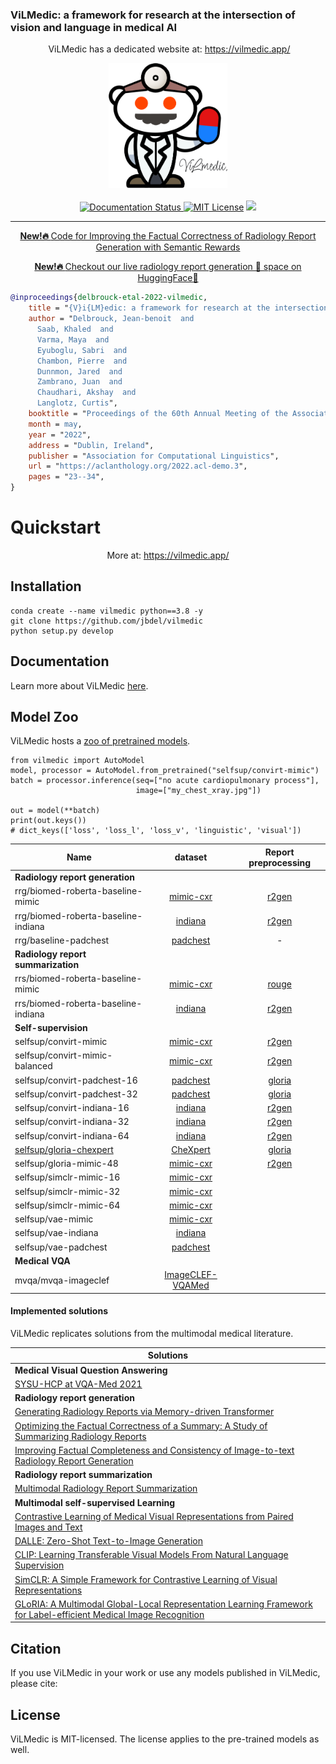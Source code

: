### ViLMedic: a framework for research at the intersection of vision and language in medical AI

<p align="center">
  <img src="https://vilmedic.app/favicon/favicon-64x64.png" alt="" style="width: 14px;"> ViLMedic has a dedicated website at: <a href="https://vilmedic.app/">https://vilmedic.app/</a>
</p>

<p align="center">
  <img src="docs/logo.png" width="190px">
  <br />
  <br />
  <a href="https://vilmedic.readthedocs.io/en/latest/">
  <img alt="Documentation Status" src="https://readthedocs.org/projects/vilmedic/badge/?version=latest"/>
  </a>
   <a href="https://github.com/jbdel/vilmedic/blob/master/LICENSE"><img alt="MIT License" src="https://img.shields.io/badge/license-MIT-red.svg" /></a>
  <img src="https://img.shields.io/badge/Stanford-Medicine-red" />
</p>

---


<p align="center">
  <a href="https://vilmedic.app/papers/emnlp2022"> <b>New!🔥 </b> Code for Improving the Factual Correctness of Radiology Report Generation with Semantic Rewards</a>
</p>

<p align="center">
  <a href="https://huggingface.co/spaces/StanfordAIMI/RRG_SPACE"> <b>New!🔥 </b> Checkout our live radiology report generation 📝 space on HuggingFace🤗</a>
</p>


```bibtex
@inproceedings{delbrouck-etal-2022-vilmedic,
    title = "{V}i{LM}edic: a framework for research at the intersection of vision and language in medical {AI}",
    author = "Delbrouck, Jean-benoit  and
      Saab, Khaled  and
      Varma, Maya  and
      Eyuboglu, Sabri  and
      Chambon, Pierre  and
      Dunnmon, Jared  and
      Zambrano, Juan  and
      Chaudhari, Akshay  and
      Langlotz, Curtis",
    booktitle = "Proceedings of the 60th Annual Meeting of the Association for Computational Linguistics: System Demonstrations",
    month = may,
    year = "2022",
    address = "Dublin, Ireland",
    publisher = "Association for Computational Linguistics",
    url = "https://aclanthology.org/2022.acl-demo.3",
    pages = "23--34",
}
```


# Quickstart

<p align="center">
More at: <a href="https://vilmedic.app/">https://vilmedic.app/</a>
</p>


## Installation
```
conda create --name vilmedic python==3.8 -y
git clone https://github.com/jbdel/vilmedic
python setup.py develop
```


## Documentation

Learn more about ViLMedic [here](https://vilmedic.readthedocs.io/en/latest/).

## Model Zoo

ViLMedic hosts a [zoo of pretrained models](https://vilmedic.readthedocs.io/en/latest/vilmedic/model_zoo/overview.html).

``` 
from vilmedic import AutoModel
model, processor = AutoModel.from_pretrained("selfsup/convirt-mimic")
batch = processor.inference(seq=["no acute cardiopulmonary process"],
                            image=["my_chest_xray.jpg"])

out = model(**batch)
print(out.keys())
# dict_keys(['loss', 'loss_l', 'loss_v', 'linguistic', 'visual'])
```

| Name  |   dataset | Report preprocessing
| ------------- |:-------------:|:-------------:|
| **Radiology report generation** 
| rrg/biomed-roberta-baseline-mimic| [mimic-cxr](https://physionet.org/content/mimic-cxr-jpg/2.0.0/)   |  [r2gen](https://github.com/jbdel/vilmedic/blob/main/vilmedic/datasets/base/papers/report_preprocessing.py#L6)
| rrg/biomed-roberta-baseline-indiana| [indiana](https://www.kaggle.com/raddar/chest-xrays-indiana-university/) |  [r2gen](https://github.com/jbdel/vilmedic/blob/main/vilmedic/datasets/base/papers/report_preprocessing.py#L6)
| rrg/baseline-padchest| [padchest](https://bimcv.cipf.es/bimcv-projects/padchest/)   |  -
| **Radiology report summarization** 
| rrs/biomed-roberta-baseline-mimic| [mimic-cxr](https://physionet.org/content/mimic-cxr-jpg/2.0.0/)   |  [rouge](https://github.com/jbdel/vilmedic/blob/main/vilmedic/datasets/base/papers/report_preprocessing.py#L70)
| rrs/biomed-roberta-baseline-indiana| [indiana](https://www.kaggle.com/raddar/chest-xrays-indiana-university/)   |  [r2gen](https://github.com/jbdel/vilmedic/blob/main/vilmedic/datasets/base/papers/report_preprocessing.py#L6)
| **Self-supervision** 
| selfsup/convirt-mimic | [mimic-cxr](https://physionet.org/content/mimic-cxr-jpg/2.0.0/)   |  [r2gen](https://github.com/jbdel/vilmedic/blob/main/vilmedic/datasets/base/papers/report_preprocessing.py#L6)
| selfsup/convirt-mimic-balanced | [mimic-cxr](https://physionet.org/content/mimic-cxr-jpg/2.0.0/)   |  [r2gen](https://github.com/jbdel/vilmedic/blob/main/vilmedic/datasets/base/papers/report_preprocessing.py#L6)
| selfsup/convirt-padchest-16 | [padchest](https://bimcv.cipf.es/bimcv-projects/padchest/)   |  [gloria](https://github.com/jbdel/vilmedic/blob/main/vilmedic/datasets/base/papers/report_preprocessing.py#L34)
| selfsup/convirt-padchest-32 | [padchest](https://bimcv.cipf.es/bimcv-projects/padchest/)   |  [gloria](https://github.com/jbdel/vilmedic/blob/main/vilmedic/datasets/base/papers/report_preprocessing.py#L34)
| selfsup/convirt-indiana-16 | [indiana](https://www.kaggle.com/raddar/chest-xrays-indiana-university/)   |  [r2gen](https://github.com/jbdel/vilmedic/blob/main/vilmedic/datasets/base/papers/report_preprocessing.py#L6)
| selfsup/convirt-indiana-32 | [indiana](https://www.kaggle.com/raddar/chest-xrays-indiana-university/)   |  [r2gen](https://github.com/jbdel/vilmedic/blob/main/vilmedic/datasets/base/papers/report_preprocessing.py#L6)
| selfsup/convirt-indiana-64 | [indiana](https://www.kaggle.com/raddar/chest-xrays-indiana-university/)  |  [r2gen](https://github.com/jbdel/vilmedic/blob/main/vilmedic/datasets/base/papers/report_preprocessing.py#L6)
| [selfsup/gloria-chexpert](https://github.com/marshuang80/gloria)  | [CheXpert](https://stanfordmlgroup.github.io/competitions/chexpert/)   |  [gloria](https://github.com/jbdel/vilmedic/blob/main/vilmedic/datasets/base/papers/report_preprocessing.py#L34)
| selfsup/gloria-mimic-48  | [mimic-cxr](https://physionet.org/content/mimic-cxr-jpg/2.0.0/) |   [r2gen](https://github.com/jbdel/vilmedic/blob/main/vilmedic/datasets/base/papers/report_preprocessing.py#L6)
| selfsup/simclr-mimic-16 | [mimic-cxr](https://physionet.org/content/mimic-cxr-jpg/2.0.0/)   
| selfsup/simclr-mimic-32 | [mimic-cxr](https://physionet.org/content/mimic-cxr-jpg/2.0.0/)   
| selfsup/simclr-mimic-64 | [mimic-cxr](https://physionet.org/content/mimic-cxr-jpg/2.0.0/)   
| selfsup/vae-mimic | [mimic-cxr](https://physionet.org/content/mimic-cxr-jpg/2.0.0/)   
| selfsup/vae-indiana | [indiana](https://www.kaggle.com/raddar/chest-xrays-indiana-university/)
| selfsup/vae-padchest | [padchest](https://bimcv.cipf.es/bimcv-projects/padchest/) 
| **Medical VQA** 
| mvqa/mvqa-imageclef| [ImageCLEF-VQAMed](https://www.imageclef.org/2021/medical/vqa)   



#### Implemented solutions

ViLMedic replicates solutions from the multimodal medical literature.

| Solutions  | 
| ----------- | 
| **Medical Visual Question Answering**
| [SYSU-HCP at VQA-Med 2021](http://ceur-ws.org/Vol-2936/paper-99.pdf)
| **Radiology report generation**
| [Generating Radiology Reports via Memory-driven Transformer](https://arxiv.org/pdf/2010.16056.pdf)
| [Optimizing the Factual Correctness of a Summary: A Study of Summarizing Radiology Reports](https://arxiv.org/abs/1911.02541)
| [Improving Factual Completeness and Consistency of Image-to-text Radiology Report Generation](https://arxiv.org/abs/2010.10042)
| **Radiology report summarization**
| [Multimodal Radiology Report Summarization](https://aclanthology.org/2021.bionlp-1.33/)
| **Multimodal self-supervised Learning**
| [Contrastive Learning of Medical Visual Representations from Paired Images and Text](https://openreview.net/pdf?id=T4gXBOXoIUr)
| [DALLE: Zero-Shot Text-to-Image Generation](https://arxiv.org/abs/2102.12092)
| [CLIP: Learning Transferable Visual Models From Natural Language Supervision](https://arxiv.org/abs/2103.00020)
| [SimCLR: A Simple Framework for Contrastive Learning of Visual Representations](https://arxiv.org/abs/2002.05709)
| [GLoRIA: A Multimodal Global-Local Representation Learning Framework for Label-efficient Medical Image Recognition](https://openaccess.thecvf.com/content/ICCV2021/papers/Huang_GLoRIA_A_Multimodal_Global-Local_Representation_Learning_Framework_for_Label-Efficient_Medical_ICCV_2021_paper.pdf)

<!---    
#### Blocks

| Blocks  | 
| ----------- | 
| **Natural Language Processing**
| HuggingFace transformer encoder and decoder
| HuggingFace transformer beam-search and model ensembling :fire:	
| NLG metrics (BLEU, ROUGE, METEOR, MAUVE) and Radiology Reports Generation metrics ([F1-CheXbert](https://github.com/stanfordmlgroup/CheXbert))
| [RadGraph](https://openreview.net/pdf?id=pMWtc5NKd7V)
| **Vision**
| All PyTorch VisualEncoder architectures 
| [Vision Transformer](https://arxiv.org/abs/2010.11929)
| [TorchXRayVision](https://github.com/mlmed/torchxrayvision)
| **Losses**
| All PyTorch losses
| ConVirt loss
| GLoRIA loss
| InfoNCE loss
| [SuperLoss](https://proceedings.neurips.cc/paper/2020/file/2cfa8f9e50e0f510ede9d12338a5f564-Paper.pdf)
| **Reinforcement Learning**
| [Self-critical Sequence Training](https://arxiv.org/abs/1612.00563) (HuggingFace compliant) :fire:
| [PPO optimization](https://arxiv.org/abs/1612.00563)  (HuggingFace compliant)


-->

## Citation

If you use ViLMedic in your work or use any models published in ViLMedic, please cite:



## License
ViLMedic is MIT-licensed. The license applies to the pre-trained models as well.
